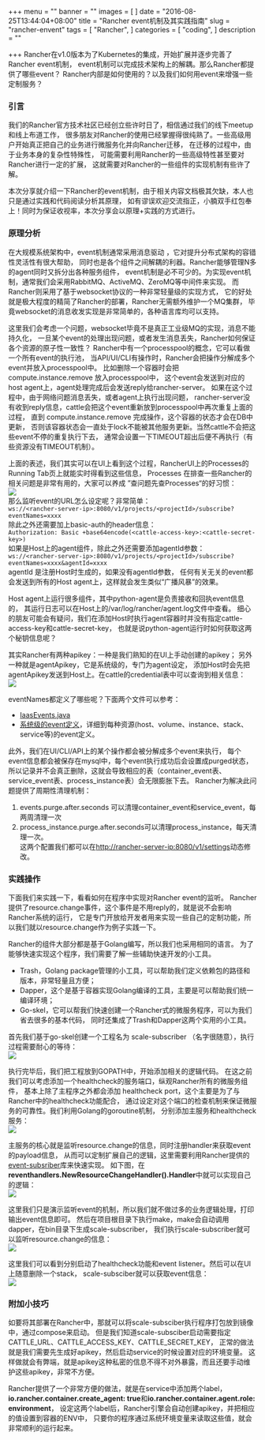 +++
menu = ""
banner = ""
images = [
]
date = "2016-08-25T13:44:04+08:00"
title = "Rancher event机制及其实践指南"
slug = "rancher-envent"
tags = [
    "Rancher",
]
categories = [
    "coding",
]
description = ""

+++
Rancher在v1.0版本为了Kubernetes的集成，开始扩展并逐步完善了Rancher event机制，
event机制可以完成技术架构上的解耦。那么Rancher都提供了哪些event？
Rancher内部是如何使用的？以及我们如何用event来增强一些定制服务？
<!--more-->

### 引言
我们的Rancher官方技术社区已经创立些许时日了，相信通过我们的线下meetup和线上布道工作，
很多朋友对Rancher的使用已经掌握得很纯熟了。一些高级用户开始真正把自己的业务进行微服务化并向Rancher迁移，
在迁移的过程中，由于业务本身的复杂性特殊性，
可能需要利用Rancher的一些高级特性甚至要对Rancher进行一定的扩展，
这就需要对Rancher的一些组件的实现机制有些许了解。

本次分享就介绍一下Rancher的event机制，由于相关内容文档极其欠缺，本人也只是通过实践和代码阅读分析其原理，
如有谬误欢迎交流指正，小腩双手红包奉上！同时为保证收视率，本次分享会以原理+实践的方式进行。

### 原理分析
在大规模系统架构中，event机制通常采用消息驱动 ，它对提升分布式架构的容错性灵活性有很大帮助，
同时也是各个组件之间解耦的利器。Rancher能够管理N多的agent同时又拆分出各种服务组件，
event机制是必不可少的。为实现event机制，通常我们会采用RabbitMQ、ActiveMQ、ZeroMQ等中间件来实现。
而Rancher则采用了基于websocket协议的一种非常轻量级的实现方式，
它的好处就是极大程度的精简了Rancher的部署，Rancher无需额外维护一个MQ集群，
毕竟websocket的消息收发实现是非常简单的，各种语言库均可以支持。

这里我们会考虑一个问题，websocket毕竟不是真正工业级MQ的实现，消息不能持久化，
一旦某个event的处理出现问题，或者发生消息丢失，Rancher如何保证各个资源的原子性一致性？
Rancher中有一个processpool的概念，它可以看做一个所有event的执行池，
当API/UI/CLI有操作时，Rancher会把操作分解成多个event并放入processpool中。
比如删除一个容器时会把 compute.instance.remove 放入processpool中，
这个event会发送到对应的host agent上，agent处理完成后会发送reply给rancher-server。
如果在这个过程中，由于网络问题消息丢失，或者agent上执行出现问题，
rancher-server没有收到reply信息，cattle会把这个event重新放到processpool中再次重复上面的过程，
直到 compute.instance.remove 完成操作，这个容器的状态才会在DB中更新，
否则该容器状态会一直处于lock不能被其他服务更新。当然cattle不会把这些event不停的重复执行下去，
通常会设置一下TIMEOUT超出后便不再执行（有些资源没有TIMEOUT机制）。

上面的表述，我们其实可以在UI上看到这个过程，RancherUI上的Processes的Running Tab页上就能实时得看到这些信息，
Processes 在排查一些Rancher的相关问题是非常有用的，大家可以养成 ”查问题先查Processes“的好习惯：  
![](http://ww4.sinaimg.cn/large/7853084cjw1fa1zux9y7bj20ly091dh6.jpg)  
那么监听event的URL怎么设定呢？非常简单：  
`ws://<rancher-server-ip>:8080/v1/projects/<projectId>/subscribe?eventNames=xxxx`  
除此之外还需要加上basic-auth的header信息：  
`Authorization: Basic +base64encode(<cattle-access-key>:<cattle-secret-key>)`  
如果是Host上的agent组件，除此之外还需要添加agentId参数：  
`ws://<rancher-server-ip>:8080/v1/projects/<projectId>/subscribe?eventNames=xxxx&agentId=xxxx`  
agentId 是注册Host时生成的，如果没有agentId参数，
任何有关无关的event都会发送到所有的Host agent上，这样就会发生类似“广播风暴”的效果。

Host agent上运行很多组件，其中python-agent是负责接收和回执event信息的，
其运行日志可以在Host上的/var/log/rancher/agent.log文件中查看。
细心的朋友可能会有疑问，我们在添加Host时执行agent容器时并没有指定cattle-access-key和cattle-secret-key，
也就是说python-agent运行时如何获取这两个秘钥信息呢？

其实Rancher有两种apikey：一种是我们熟知的在UI上手动创建的apikey；
另外一种就是agentApikey，它是系统级的，专门为agent设定，
添加Host时会先把agentApikey发送到Host上。在cattle的credential表中可以查询到相关信息：  
![](http://ww1.sinaimg.cn/large/7853084cjw1fa1zxokn7dj20ea05774u.jpg)

eventNames都定义了哪些呢？下面两个文件可以参考：  
* [IaasEvents.java](https://github.com/rancher/cattle/blob/master/code/iaas/events/src/main/java/io/cattle/platform/iaas/event/IaasEvents.java
)
* [系统级的event定义](https://github.com/rancher/cattle/blob/master/code/packaging/app-config/src/main/resources/META-INF/cattle/process/spring-process-context.xml
)，详细到每种资源(host、volume、instance、stack、service等)的event定义。

此外，我们在UI/CLI/API上的某个操作都会被分解成多个event来执行，
每个event信息都会被保存在mysql中，每个event执行成功后会设置成purged状态，
所以记录并不会真正删除，这就会导致相应的表（container_event表、service_event表、process_instance表）会无限膨胀下去。
Rancher为解决此问题提供了周期性清理机制：  

1. events.purge.after.seconds 可以清理container_event和service_event，每两周清理一次
2. process_instance.purge.after.seconds可以清理process_instance，每天清理一次。  
这两个配置我们都可以在<http://rancher-server-ip:8080/v1/settings>动态修改。

### 实践操作
下面我们来实践一下，看看如何在程序中实现对Rancher event的监听。
Rancher提供了resource.change事件，这个事件是不用reply的，就是说不会影响Rancher系统的运行，
它是专门开放给开发者用来实现一些自己的定制功能，所以我们就以resource.change作为例子实践一下。

Rancher的组件大部分都是基于Golang编写，所以我们也采用相同的语言。
为了能够快速实现这个程序，我们需要了解一些辅助快速开发的小工具。  

* Trash，Golang package管理的小工具，可以帮助我们定义依赖包的路径和版本，非常轻量且方便；
* Dapper，这个是基于容器实现Golang编译的工具，主要是可以帮助我们统一编译环境；
* Go-skel，它可以帮我们快速创建一个Rancher式的微服务程序，可以为我们省去很多的基本代码，
  同时还集成了Trash和Dapper这两个实用的小工具。

首先我们基于go-skel创建一个工程名为 scale-subscriber （名字很随意），执行过程需要耐心的等待：  
![](http://ww4.sinaimg.cn/large/7853084cjw1fa2044jpu9j20im0ce78n.jpg)

执行完毕后，我们把工程放到GOPATH中，开始添加相关的逻辑代码。
在这之前我们可以考虑添加一个healthcheck的服务端口，纵观Rancher所有的微服务组件，
基本上除了主程序之外都会添加 healthcheck port，这个主要是为了与Rancher中的healthcheck功能配合，
通过设定对这个端口的检查机制来保证微服务的可靠性。我们利用Golang的goroutine机制，
分别添加主服务和healthcheck服务：  
![](http://ww2.sinaimg.cn/large/7853084cjw1fa2053h2k7j20i908u0uu.jpg)

主服务的核心就是监听resource.change的信息，同时注册handler来获取event的payload信息，
从而可以定制扩展自己的逻辑，这里需要利用Rancher提供的
[event-subsriber](https://github.com/rancher/event-subscriber)库来快速实现。
如下图，在**reventhandlers.NewResourceChangeHandler().Handler**中就可以实现自己的逻辑：  
![](http://ww4.sinaimg.cn/large/7853084cjw1fa206sahqtj20ka07habz.jpg)

这里我们只是演示监听event的机制，所以我们就不做过多的业务逻辑处理，打印输出event信息即可。
然后在项目根目录下执行make，make会自动调用dapper，在bin目录下生成scale-subscriber，
我们执行scale-subscriber就可以监听resource.change的信息：  
![](http://ww4.sinaimg.cn/large/7853084cjw1fa207fymwlj20u904gdhf.jpg)

这里我们可以看到分别启动了healthcheck功能和event listener。然后可以在UI上随意删除一个stack，
scale-subsciber就可以获取event信息：  
![](http://ww1.sinaimg.cn/large/7853084cjw1fa207xudcej20ni07mgpy.jpg)

### 附加小技巧
如要将其部署在Rancher中，那就可以将scale-subsciber执行程序打包放到镜像中，通过compose来启动。
但是我们知道scale-subsciber启动需要指定CATTLE_URL、CATTLE_ACCESS_KEY、CATTLE_SECRET_KEY，
正常的做法就是我们需要先生成好apikey，然后启动service的时候设置对应的环境变量。
这样做就会有弊端，就是apikey这种私密的信息不得不对外暴露，而且还要手动维护这些apikey，非常不方便。

Rancher提供了一个非常方便的做法，就是在service中添加两个label，
**io.rancher.container.create_agent: true**和**io.rancher.container.agent.role: environment**，
设定这两个label后，Rancher引擎会自动创建apikey，并把相应的值设置到容器的ENV中，
只要你的程序通过系统环境变量来读取这些值，就会非常顺利的运行起来。

